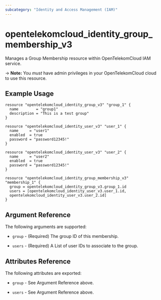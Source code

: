 ```yaml
---
subcategory: "Identity and Access Management (IAM)"
---
```


# opentelekomcloud_identity_group_membership_v3

Manages a Group Membership resource within OpenTelekomCloud IAM service.

-> **Note:** You _must_ have admin privileges in your OpenTelekomCloud cloud to use this resource.

## Example Usage

```hcl
resource "opentelekomcloud_identity_group_v3" "group_1" {
  name        = "group1"
  description = "This is a test group"
}

resource "opentelekomcloud_identity_user_v3" "user_1" {
  name     = "user1"
  enabled  = true
  password = "password12345!"
}

resource "opentelekomcloud_identity_user_v3" "user_2" {
  name     = "user2"
  enabled  = true
  password = "password12345!"
}

resource "opentelekomcloud_identity_group_membership_v3" "membership_1" {
  group = opentelekomcloud_identity_group_v3.group_1.id
  users = [opentelekomcloud_identity_user_v3.user_1.id,
  opentelekomcloud_identity_user_v3.user_2.id]
}
```

## Argument Reference

The following arguments are supported:

* `group` - (Required) The group ID of this membership.

* `users` - (Required) A List of user IDs to associate to the group.

## Attributes Reference

The following attributes are exported:

* `group` - See Argument Reference above.

* `users` - See Argument Reference above.
